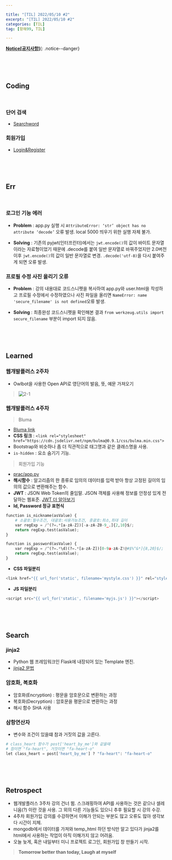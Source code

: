 ```yaml
---

title: "[TIL] 2022/05/10 #2" 
excerpt: "[TIL] 2022/05/10 #2" 
categories: [TIL]
tag: [항해99, TIL] 

---
```


**[Notice[공지사항]](https://lilclown97.github.io/notice/Notice1/)**{: .notice--danger}

<br><br><br>

## Coding

<br>

### 단어 검색

- [Searchword](https://github.com/lilclown97/hangheo99/tree/main/TIL/05-10/searchword)

### 회원가입

- [Login&Register](https://github.com/lilclown97/hangheo99/tree/main/TIL/05-10/login%26register)

<br><br><br>

## Err

<br>

### 로그인 기능 에러

- **Problem** : app.py 실행 시 `AttributeError: ‘str’ object has no attribute ‘decode’` 오류 발생. local 5000 띄우기 위한 실행 자체 불가.

- **Solving** : 기존의 pyjwt(인터프린터)에서는 `jwt.encode()`의 값이 바이트 문자열이라는 자료형이었기 때문에 .decode를 붙여 일반 문자열로 바꿔주었지만 2.0버전 이후 `jwt.encode()`의 값이 일반 문자열로 변경. `.decode('utf-8)`을 다시 붙여주게 되면 오류 발생.

### 프로필 수정 사진 올리기 오류

- **Problem** : 강의 내용대로 코드스니펫을 복사하여 app.py와 user.html을 작성하고 프로필 수정에서 수정하였으나 사진 파일을 올리면 `NameError: name 'secure_filename' is not defined`오류 발생.

- **Solving** : 최종완성 코드스니펫을 확인해본 결과 `from werkzeug.utils import secure_filename` 부분이 import 되지 않음.

<br><br><br>

## Learned

### 웹개발플러스 2주차

- Owlbot을 사용한 Open API로 영단어의 발음, 뜻, 예문 가져오기

> ![2-1](https://user-images.githubusercontent.com/98236458/167619267-0f3ead61-0695-4b1b-bf57-c29a55abeba8.PNG)


### 웹개발플러스 4주차

> Bluma

- [Bluma link](https://bulma.io/documentation/)
- **CSS 링크** : `<link rel="stylesheet" href="https://cdn.jsdelivr.net/npm/bulma@0.9.1/css/bulma.min.css">`
- Bootstrap와 비슷하나 좀 더 직관적으로 태그명과 같은 클래스명을 사용.
- `is-hidden` : 요소 숨기기 기능.

> 회원가입 기능

- [prac/app.py](https://github.com/lilclown97/hangheo99/blob/main/TIL/05-10/login%26register/prac/app.py)
- **해시함수** : 알고리즘의 한 종류로 임의의 데이터를 입력 받아 항상 고정된 길이의 임의의 값으로 변환해주는 함수.
- **JWT** : JSON Web Token의 줄임말. JSON 객체를 사용해 정보를 안정성 있게 전달하는 웹표준. [JWT 더 알아보기](https://tansfil.tistory.com/58?category=255594)
- **Id, Password 정규 표현식**

```python
function is_nickname(asValue) {
    # 소괄호:필수조건, 대괄호:사용가능조건, 중괄호:최소,최대 길이
    var regExp = /^(?=.*[a-zA-Z])[-a-zA-Z0-9_.]{2,10}$/;
    return regExp.test(asValue);
}

function is_password(asValue) {
    var regExp = /^(?=.*\d)(?=.*[a-zA-Z])[0-9a-zA-Z!@#$%^&*]{8,20}$/;
    return regExp.test(asValue);
}
```
- **CSS 파일분리**

```python
<link href="{{ url_for('static', filename='mystyle.css') }}" rel="stylesheet">
```
- **JS 파일분리**

```python
<script src="{{ url_for('static', filename='myjs.js') }}"></script>
```

<br><br><br>

## Search

### jinja2

- Python 웹 프레임워크인 Flask에 내장되어 있는 Template 엔진.
- [jinja2 문법](https://jinja.palletsprojects.com/en/2.10.x/)

### 암호화, 복호화

- 암호화(Encryption) : 평문을 암호문으로 변환하는 과정
- 복호화(Decryption) : 암호문을 평문으로 변환하는 과정 
- 해시 함수 SHA 사용

### 삼항연산자

- 변수와 조건이 있을떄 참과 거짓의 값을 고른다.

```python
# class_heart 함수가 post['heart_by_me']와 같을때
# 참이면 "fa-heart", 거짓이면 "fa-heart-o"
let class_heart = post['heart_by_me'] ? "fa-heart": "fa-heart-o"
```

<br><br><br>

## Retrospect

- 웹개발플러스 3주차 강의 건너 뜀. 스크래핑하여 API를 사용하는 것은 같으나 셀레니움(?) 이란 것을 사용. 그 외의 다른 기능들도 있으니 추후 필요할 시 강의 수강.
-  4주차 회원가입 강의를 수강하면서 이해가 안되는 부분도 많고 오류도 많아 생각보다 시간이 지체.
-  mongodb에서 데이터를 가져와 temp_html 하던 방식만 알고 있다가 jinja2를 html에서 사용하는 작업이 아직 이해가지 않고 어려움.
-  오늘 늦게, 혹은 내일부터 미니 프로젝트 로그인, 회원가입 창 만들기 시작.

> **Tomorrow better than today, Laugh at myself**